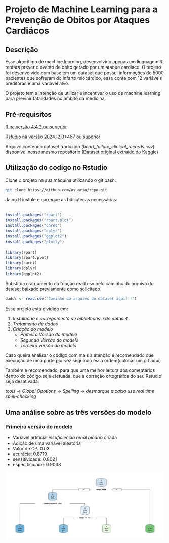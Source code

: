# Projeto de Machine Learning para a Prevenção de Obitos por Ataques Cardiácos

## Descrição
Esse algoritimo de machine learning, desenvolvido apenas em linguagem R, tentará prever o evento de obito gerado por um ataque cardiaco. O projeto foi desenvolvido com base em um dataset que possui informações de 5000 pacientes que sofreram do infarto miocárdico, esse conta com 12 variáveis preditoras e uma variavel alvo.

O projeto tem a intenção de utilizar e incentivar o uso de machine learning para previnir fatalidades no âmbito da medicina.

## Pré-requisitos
[R na versão 4.4.2 ou superior](https://posit.co/download/rstudio-desktop/)

[Rstudio na versão 2024.12.0+467 ou superior](https://posit.co/download/rstudio-desktop/)

Arquivo contendo dataset traduzido (_heart_failure_clinical_records.csv_) disponível nesse mesmo repositório [(Dataset original extraído do Kaggle)](https://www.kaggle.com/datasets/aadarshvelu/heart-failure-prediction-clinical-records)

## Utilização do codigo no Rstudio
Clone o projeto na sua máquina utilizando o git bash:

```bash 
git clone https://github.com/usuario/repo.git
```
Ja no R instale e carregue as bibliotecas necessárias:

```r

install.packages("rpart")         
install.packages("rpart.plot")    
install.packages("caret")         
install.packages("dplyr")         
install.packages("ggplot2")      
install.packages("plotly")                 

library(rpart)
library(rpart.plot)
library(caret)
library(dplyr)
library(ggplot2)

```
Substitua o argumento da função read.csv pelo caminho do arquivo do dataset baixado previamente como solicitado

```r
dados <- read.csv("Caminho do arquivo do dataset aqui!!!")
```

Esse projeto está dividido em: 

1. _Instalação e carregamento de bibliotecas e de dataset_
2. _Tratamento de dados_
3. _Criação do modelo_
    * _Primeira Versão do modelo_
    * _Segunda Versão do modelo_
    * _Terceira versão do modelo_

Caso queira analisar o código com mais a atenção é recomendado que execução de uma parte por vez seguindo essa ordem(colocar um gif aqui)

Também é recomendado, para que uma melhor leitura dos comentários dentro do código seja efetuada, que a correção ortográfica do seu Rstudio seja desativada:

_tools_ -> _Global Opotions_ -> _Spelling_ -> _desmarque a caixa use real time spell-checking_


## Uma análise sobre as três versões do modelo


### Primeira versão do modelo
* Variavel artificial _insuficiencia renal binaria_ criada
* Adição de uma variável aleatória
* Valor de CP: 0.03
* acurácia: 0.8719
* sensitividade: 0.8021
* especificidade: 0.9038

![](https://github.com/LucasSilvaBraga/projeto-de-machine-learning-para-a-prevencao-de-obitos-por-ataques-cardiacos/blob/main/src/Assets/PlotComVariavelTempo.png)






